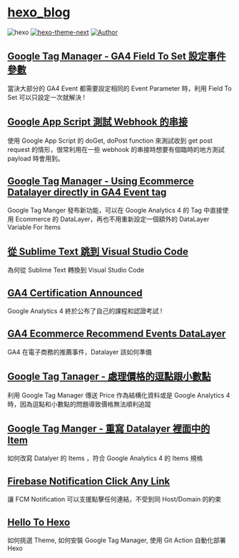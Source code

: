 # [hexo_blog](https://www.darrelltw.com/?utm_source=github&utm_medium=referral)

![hexo](https://img.shields.io/badge/hexo-blue.svg "hexo")
[![hexo-theme-next](https://img.shields.io/badge/hexo_theme-next-red.svg "hexo-theme-yilia-plus")](https://theme-next.js.org/ "hexo-theme-next")
[![Author](https://img.shields.io/badge/Author-Darrell-red.svg "Author")](https://github.com/Darrellwan "Author")

## [Google Tag Manager - GA4 Field To Set 設定事件參數](https://www.darrelltw.com/google-tag-manager-ga4-configuration-fieldtoset/?utm_source=github&utm_medium=referral)

當決大部分的 GA4 Event 都需要設定相同的 Event Parameter 時，利用 Field To Set 可以只設定一次就解決 !

## [Google App Script 測試 Webhook 的串接](https://www.darrelltw.com/google-app-script-test-webhook/?utm_source=github&utm_medium=referral)

使用 Google App Script 的 doGet, doPost function 來測試收到 get post request 的情形，很常利用在一些 webhook 的串接時想要有個臨時的地方測試 payload 時會用到。

## [Google Tag Manager - Using Ecommerce Datalayer directly in GA4 Event tag](https://www.darrelltw.com/gtm-ga4-new-feature-use-ecommerce-datalayer/?utm_source=github&utm_medium=referral)

Google Tag Manger 發布新功能，可以在 Google Analytics 4 的 Tag 中直接使用 Ecommerce 的 DataLayer，再也不用重新設定一個額外的 DataLayer Variable For Items

## [從 Sublime Text 跳到 Visual Studio Code](https://www.darrelltw.com/visual-studio-install-and-why/?utm_source=github&utm_medium=referral)

為何從 Sublime Text 轉換到 Visual Studio Code

## [GA4 Certification Announced](https://www.darrelltw.com/ga4-certification-announced/)

Google Analytics 4 終於公布了自己的課程和認證考試 !

## [GA4 Ecommerce Recommend Events DataLayer](https://www.darrelltw.com/ga4-ecommerce-recommend-events-datalayer/?utm_source=github&utm_medium=referral)

GA4 在電子商務的推薦事件，Datalayer 該如何準備

## [Google Tag Tanager - 處理價格的逗點跟小數點](https://www.darrelltw.com/stackoverflow-handle-comma-and-period/?utm_source=github&utm_medium=referral)

利用 Google Tag Manager 傳送 Price 作為結構化資料或是 Google Analytics 4 時，因為逗點和小數點的問題導致價格無法順利追蹤

## [Google Tag Manger - 重寫 Datalayer 裡面中的 Item](https://www.darrelltw.com/stackoverflow-gtm-rewrite-items-in-datalayer/?utm_source=github&utm_medium=referral)

如何改寫 Datalyer 的 Items ，符合 Google Analytics 4 的 Items 規格

## [Firebase Notification Click Any Link](https://www.darrelltw.com/firebase_notification_click_any_link/?utm_source=github&utm_medium=referral)

讓 FCM Notification 可以支援點擊任何連結，不受到同 Host/Domain 的約束

## [Hello To Hexo](https://www.darrelltw.com/hello-to-hexo/?utm_source=github&utm_medium=referral)

如何挑選 Theme, 如何安裝 Google Tag Manager, 使用 Git Action 自動化部署 Hexo


